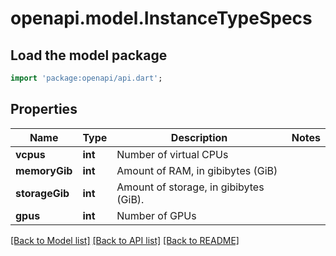 # openapi.model.InstanceTypeSpecs

## Load the model package
```dart
import 'package:openapi/api.dart';
```

## Properties
Name | Type | Description | Notes
------------ | ------------- | ------------- | -------------
**vcpus** | **int** | Number of virtual CPUs | 
**memoryGib** | **int** | Amount of RAM, in gibibytes (GiB) | 
**storageGib** | **int** | Amount of storage, in gibibytes (GiB). | 
**gpus** | **int** | Number of GPUs | 

[[Back to Model list]](../README.md#documentation-for-models) [[Back to API list]](../README.md#documentation-for-api-endpoints) [[Back to README]](../README.md)


